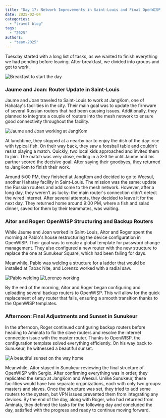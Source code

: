 ```yaml
---
title: "Day 17: Network Improvements in Saint-Louis and Final OpenWISP Setup"
date: 2025-02-04
categories:
  - "travel blog"
tags:
  - "2025"
authors:
  - "team-2025"
---
```


Tuesday started with a long list of tasks, as we wanted to finish everything we had pending before leaving. After breakfast, we divided into groups and got to work.

![Breakfast to start the day](desayuno.JPG "Breakfast to start the day")

### Jaume and Joan: Router Update in Saint-Louis

Jaume and Joan traveled to Saint-Louis to work at JangKom, one of Hahatay's facilities in the city. Their main goal was to update the firmware of several Russian routers that had been causing issues. Additionally, they planned to integrate a couple of routers into the mesh network to ensure good connectivity throughout the facility.

![Jaume and Joan working at JangKom](jaume_joan.jpg "Jaume and Joan working at JangKom")

At lunchtime, they stopped at a nearby bar to enjoy the dish of the day: rice with typical fish. On their way back, they saw a foosball table and couldn't resist playing a match. Quickly, two local kids approached and invited them to join. The match was very close, ending in a 3-3 tie until Jaume and his partner scored the decisive goal. After saying their goodbyes, they returned to JangKom to finish their work.

Around 5:00 PM, they finished at JangKom and decided to go to Weesul, another Hahatay facility in Saint-Louis. The mission was the same: update the Russian routers and add some to the mesh network. However, after a long day, they weren't as lucky: the main router's connection didn't detect the wired internet. After several attempts, they decided to leave it for the next day. They returned home around 9:00 PM, where a fish and salad dinner, saved for them by their teammates, was waiting.

### Aitor and Roger: OpenWISP Structuring and Backup Routers

While Jaume and Joan worked in Saint-Louis, Aitor and Roger spent the morning at Pablo's house restructuring the device configuration in OpenWISP. Their goal was to create a global template for password change management. They also configured a new router with the new structure to replace the one at Sunukeur Square, which had been failing for days.

Meanwhile, Pablo was welding a structure for a ladder that would be installed at Tabax Nite, and Lorenzo worked with a radial saw.

![Pablo welding](pablo.JPG "Pablo working on the ladder structure")
![Lorenzo working](loren.JPG "Lorenzo using the radial saw")

By the end of the morning, Aitor and Roger began configuring and uploading several backup routers to OpenWISP. This will allow for the quick replacement of any router that fails, ensuring a smooth transition thanks to the OpenWISP templates.

### Afternoon: Final Adjustments and Sunset in Sunukeur

In the afternoon, Roger continued configuring backup routers before heading to Aminata to fix the slave routers and resolve the internet connection issue with the master router. Thanks to OpenWISP, the configuration template solved everything efficiently. On his way back to Sunukeur, he witnessed a beautiful sunset.

![A beautiful sunset on the way home](puestada.JPG "Sunset in Tassinere")

Meanwhile, Aitor stayed in Sunukeur reviewing the final structure of OpenWISP with Sergio. After confirming everything was in order, they replicated the setup at JangKom and Weesul. Unlike Sunukeur, these facilities would have two separate organizations, each with only two groups: masters and slaves. Once the structure was set, they tried to add some routers to the system, but VPN issues prevented them from integrating any devices. By the end of the day, along with Roger, who had returned from Aminata, they defined the tasks for the following day and concluded the day, satisfied with the progress and ready to continue moving forward.
